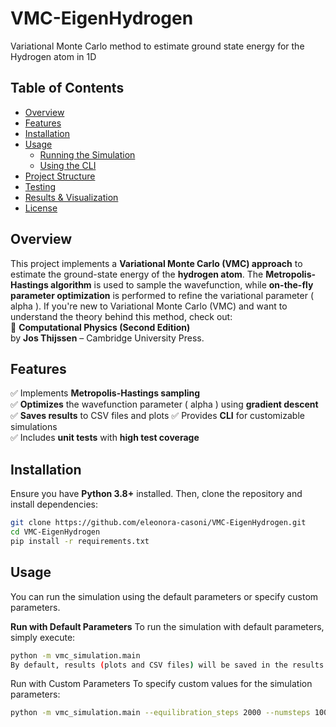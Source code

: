 # VMC-EigenHydrogen
Variational Monte Carlo method to estimate ground state energy for the Hydrogen atom in 1D

## Table of Contents
- [Overview](#overview)
- [Features](#features)
- [Installation](#installation)
- [Usage](#usage)
  - [Running the Simulation](#running-the-simulation)
  - [Using the CLI](#using-the-cli)
- [Project Structure](#project-structure)
- [Testing](#testing)
- [Results & Visualization](#results--visualization)
- [License](#license)

## Overview
This project implements a **Variational Monte Carlo (VMC) approach** to estimate the ground-state energy of the **hydrogen atom**. The **Metropolis-Hastings algorithm** is used to sample the wavefunction, while **on-the-fly parameter optimization** is performed to refine the variational parameter \( alpha \). If you're new to Variational Monte Carlo (VMC) and want to understand the theory behind this method, check out:  
📖 **Computational Physics (Second Edition)**  
by **Jos Thijssen** – Cambridge University Press.

## Features
✅ Implements **Metropolis-Hastings sampling**  
✅ **Optimizes** the wavefunction parameter \( alpha \) using **gradient descent**  
✅ **Saves results** to CSV files and plots
✅ Provides **CLI** for customizable simulations  
✅ Includes **unit tests** with **high test coverage**  

## Installation
Ensure you have **Python 3.8+** installed. Then, clone the repository and install dependencies:
```bash
git clone https://github.com/eleonora-casoni/VMC-EigenHydrogen.git
cd VMC-EigenHydrogen
pip install -r requirements.txt 
```
## Usage
You can run the simulation using the default parameters or specify custom parameters.

**Run with Default Parameters**
To run the simulation with default parameters, simply execute:

```bash
python -m vmc_simulation.main
By default, results (plots and CSV files) will be saved in the results folder.
```
Run with Custom Parameters
To specify custom values for the simulation parameters:

```bash
python -m vmc_simulation.main --equilibration_steps 2000 --numsteps 100 --numwalkers 3000 --alpha 1
```